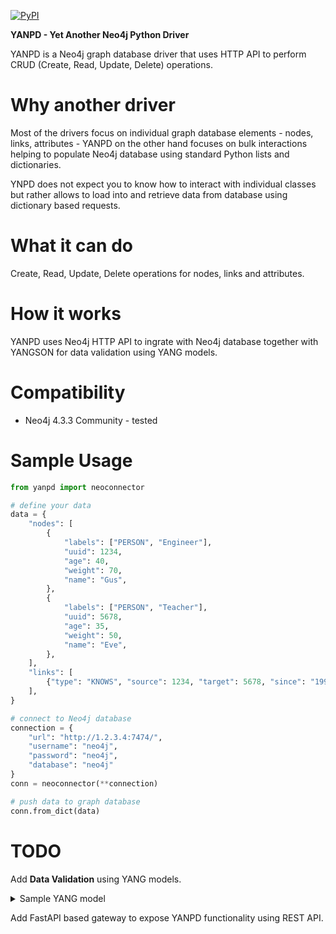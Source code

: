 [![PyPI][pypi-latest-release-badge]][pypi-latest-release-link]

**YANPD - Yet Another Neo4j Python Driver**

YANPD is a Neo4j graph database driver that uses HTTP API to perform CRUD (Create, 
Read, Update, Delete) operations.

# Why another driver

Most of the drivers focus on individual graph database elements - nodes, links, 
attributes - YANPD on the other hand focuses on bulk interactions helping to 
populate Neo4j database using standard Python lists and dictionaries.

YNPD does not expect you to know how to interact with individual classes but rather
allows to load into and retrieve data from database using dictionary based requests. 

# What it can do

Create, Read, Update, Delete operations for nodes, links and attributes.

# How it works

YANPD uses Neo4j HTTP API to ingrate with Neo4j database together with YANGSON for 
data validation using YANG models.

# Compatibility

- Neo4j 4.3.3 Community - tested

# Sample Usage

```python
from yanpd import neoconnector

# define your data
data = {
    "nodes": [
        {
            "labels": ["PERSON", "Engineer"],
            "uuid": 1234,
            "age": 40,
            "weight": 70,
            "name": "Gus",
        },
        {
            "labels": ["PERSON", "Teacher"],
            "uuid": 5678,
            "age": 35,
            "weight": 50,
            "name": "Eve",
        },
    ],
    "links": [
        {"type": "KNOWS", "source": 1234, "target": 5678, "since": "1995"},
    ],
}

# connect to Neo4j database
connection = {
    "url": "http://1.2.3.4:7474/",
    "username": "neo4j",
    "password": "neo4j",
    "database": "neo4j"
}
conn = neoconnector(**connection)

# push data to graph database
conn.from_dict(data)
```

# TODO

Add **Data Validation** using YANG models.

<details><summary>Sample YANG model</summary>

```
module telecom-network {
    yang-version 1.1;
    namespace 'http://yanpd/network-device';
    prefix tn;
    revision 2022-01-10 {
        description "Initial revision";
    }

    container nodes {

        list network-device {
            key uuid;
            leaf uuid {
                type string;
                mandatory true;
            }
            leaf hostname {
                type string;
                mandatory true;
                description "Device hostname";
            }
            leaf-list labels {
                type string;
                min-elements 1;
				mandatory true;
                description "List of node labels";
            }
            leaf serial-number {
                type string;
            }
            leaf hardware-model {
                type string;
            }
            leaf status {
                type enumeration {
                    enum decomisionned;
                    enum production;
                    enum provisioning;
                }
            }
        }

        list vendor {
            key uuid;
            leaf uuid {
                type string;
                mandatory true;
            }
            leaf name {
                type string;
                mandatory true;
            }
        }

    }

    container links {

        list manufactured-by {
            leaf type {
                type string;
                must "current() = 'manufactured-by'" {
                    error-message "Link type must be 'manufactured-by'";
                }
				mandatory true;
            }
            leaf source {
                type leafref {
                    path "/nodes/network-device/uuid";
                }
                mandatory true;
            }
            leaf target {
                type leafref {
                    path "/nodes/vendor/uuid";
                }
                mandatory true;
            }
            leaf is-eof {
                type boolean;
                description "Is this platform EOF - end of life";
                default false;
            }
        }

    }
}
```
</details>

Add FastAPI based gateway to expose YANPD functionality using REST API.

[pypi-latest-release-badge]:   https://img.shields.io/pypi/v/yanpd.svg
[pypi-latest-release-link]:    https://pypi.python.org/pypi/yanpd